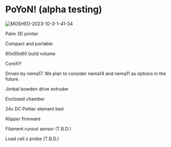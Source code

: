 # PoYoN! (alpha testing)

![MOSHED-2023-10-3-1-41-34](https://github.com/Nekozombie666/PoYoN/assets/54419831/97da6006-b138-4203-af00-b51859339df4)

Palm 3D printer

Compact and portable

60x60x60 build volume

CoreXY 

Driven by nema17. 
We plan to consider nema14 and nema11 as options in the future.

Jimbal bowden drive extruder

Enclosed chamber

24v DC Peltier element bed

Klipper firmware

Filament runout sensor (T.B.D.)

Load cell z probe (T.B.D.)
